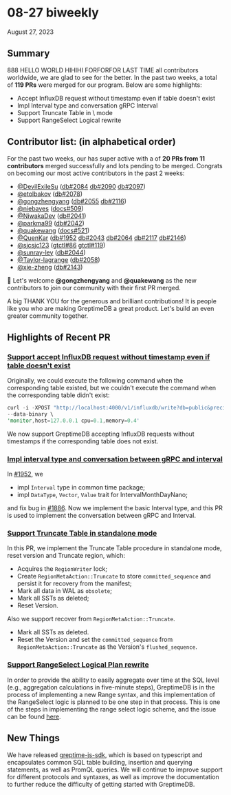 # 08-27 biweekly
August 27, 2023
## Summary
888 HELLO WORLD HIHIHI FORFORFOR LAST TIME all contributors worldwide, we are glad to see   for the better. In the past two weeks, a total of **119 PRs** were merged for our program. Below are some highlights:
- Accept InfluxDB request without timestamp even if table doesn't exist
- Impl Interval type and conversation  gRPC Interval
- Support Truncate Table in \ mode
- Support RangeSelect Logical  rewrite

## Contributor list: (in alphabetical order)

For the past two weeks, our has super active with a  of **20 PRs from 11 contributors** merged successfully and lots pending to be merged.
Congrats on becoming our most active contributors in the past 2 weeks:

- [@DevilExileSu](https://github.com/DevilExileSu) ([db#2084](https://github.com/GreptimeTeam/greptimedb/pull/2084) [db#2090](https://github.com/GreptimeTeam/greptimedb/pull/2090) [db#2097](https://github.com/GreptimeTeam/greptimedb/pull/2097))
- [@etolbakov](https://github.com/etolbakov) ([db#2078](https://github.com/GreptimeTeam/greptimedb/pull/2078))
- [@gongzhengyang](https://github.com/gongzhengyang) ([db#2055](https://github.com/GreptimeTeam/greptimedb/pull/2055) [db#2116](https://github.com/GreptimeTeam/greptimedb/pull/2116))
- [@niebayes](https://github.com/niebayes) ([docs#509](https://github.com/GreptimeTeam/docs/pull/509))
- [@NiwakaDev](https://github.com/NiwakaDev) ([db#2041](https://github.com/GreptimeTeam/greptimedb/pull/2041))
- [@parkma99](https://github.com/parkma99) ([db#2042](https://github.com/GreptimeTeam/greptimedb/pull/2042))
- [@quakewang](https://github.com/quakewang) ([docs#521](https://github.com/GreptimeTeam/docs/pull/521))
- [@QuenKar](https://github.com/QuenKar) ([db#1952](https://github.com/GreptimeTeam/greptimedb/pull/1952) [db#2043](https://github.com/GreptimeTeam/greptimedb/pull/2043) [db#2064](https://github.com/GreptimeTeam/greptimedb/pull/2064) [db#2117](https://github.com/GreptimeTeam/greptimedb/pull/2117) [db#2146](https://github.com/GreptimeTeam/greptimedb/pull/2146))
- [@sjcsjc123](https://github.com/sjcsjc123) ([gtctl#86](https://github.com/GreptimeTeam/gtctl/pull/86) [gtctl#119](https://github.com/GreptimeTeam/gtctl/pull/119))
- [@sunray-ley](https://github.com/sunray-ley) ([db#2044](https://github.com/GreptimeTeam/greptimedb/pull/2044))
- [@Taylor-lagrange](https://github.com/Taylor-lagrange) ([db#2058](https://github.com/GreptimeTeam/greptimedb/pull/2058))
- [@xie-zheng](https://github.com/xie-zheng) ([db#2143](https://github.com/GreptimeTeam/greptimedb/pull/2143))

👏 Let's welcome **@gongzhengyang** and **@quakewang** as the new contributors to join our community with their first PR merged.

A big THANK YOU for the generous and brilliant contributions! It is people like you who are making GreptimeDB a great product. Let's build an even greater community together.

## Highlights of Recent PR
### [Support accept InfluxDB request without timestamp even if table doesn't exist](https://github.com/GreptimeTeam/greptimedb/pull/2041)

Originally, we could execute the following command when the corresponding table existed, but we couldn't execute the command when the corresponding table didn't exist:

```rust
curl -i -XPOST "http://localhost:4000/v1/influxdb/write?db=public&precision=ms" \
--data-binary \
'monitor,host=127.0.0.1 cpu=0.1,memory=0.4'
```

We now support GreptimeDB accepting InfluxDB requests without timestamps if the corresponding table does not exist.

### [Impl interval type and conversation between gRPC and interval](https://github.com/GreptimeTeam/greptimedb/pull/2064)

In [#1952](https://github.com/GreptimeTeam/greptimedb/pull/1952), we

- impl `Interval` type in common time package;
- impl `DataType`, `Vector`, `Value` trait for IntervalMonthDayNano;

and fix bug in [#1886](https://github.com/GreptimeTeam/greptimedb/pull/1886). Now we implement the basic Interval type, and this PR is used to implement the conversation between gRPC and Interval.

### [Support Truncate Table in standalone mode](https://github.com/GreptimeTeam/greptimedb/pull/2090)
In this PR, we implement the Truncate Table procedure in standalone mode, reset version and Truncate region, which:

- Acquires the `RegionWriter` lock;
- Create `RegionMetaAction::Truncate` to store `committed_sequence` and persist it for recovery from the manifest;
- Mark all data in WAL as `obsolete`;
- Mark all SSTs as deleted;
- Reset Version.

Also we support recover from `RegionMetaAction::Truncate`.

- Mark all SSTs as deleted.
- Reset the Version and set the `committed_sequence` from `RegionMetaAction::Truncate` as the Version's `flushed_sequence`.

### [Support RangeSelect Logical Plan rewrite](https://github.com/GreptimeTeam/greptimedb/pull/2058)

In order to provide the ability to easily aggregate over time at the SQL level (e.g., aggregation calculations in five-minute steps), GreptimeDB is in the process of implementing a new Range syntax, and this implementation of the RangeSelect logic is planned to be one step in that process. This is one of the steps in implementing the range select logic scheme, and the issue can be found [here](https://github.com/GreptimeTeam/greptimedb/issues/1662).

## New Things
We have released [greptime-js-sdk](https://github.com/GreptimeTeam/greptime-js-sdk), which is based on typescript and encapsulates common SQL table building, insertion and querying statements, as well as PromQL queries. We will continue to improve support for different protocols and syntaxes, as well as improve the documentation to further reduce the difficulty of getting started with GreptimeDB.
